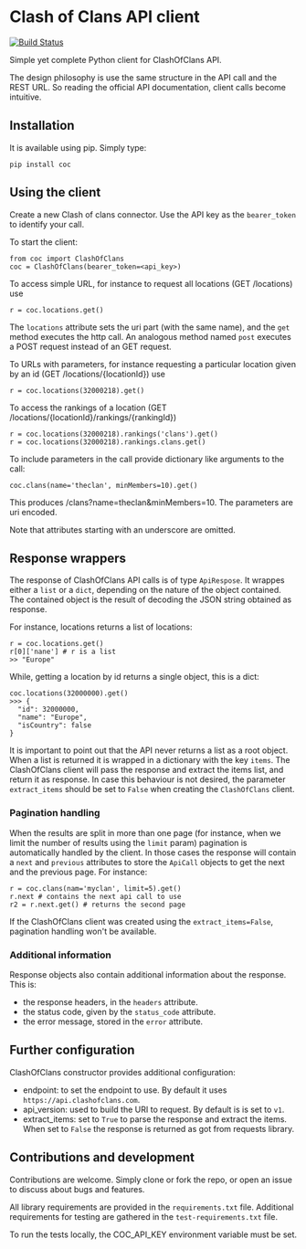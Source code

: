 Clash of Clans API client
===========================================================
[![Build Status](https://travis-ci.org/miguelcb84/coc-client.svg?branch=master)](https://travis-ci.org/miguelcb84/coc-client)

Simple yet complete Python client for ClashOfClans API.

The design philosophy is use the same structure in the API call and the REST URL. 
So reading the official API documentation, client calls become intuitive.

## Installation

It is available using pip. Simply type:

    pip install coc

## Using the client
  
Create a new Clash of clans connector.
Use the API key as the `bearer_token` to identify your call.

To start the client:
        
    from coc import ClashOfClans 
    coc = ClashOfClans(bearer_token=<api_key>)

To access simple URL, for instance to request all locations (GET /locations) use 

    r = coc.locations.get()

The `locations` attribute sets the uri part (with the same name), and the `get` method executes the http call.
An analogous method named `post` executes a POST request instead of an GET request.

To URLs with parameters, for instance requesting a particular location given by an id (GET /locations/{locationId}) use

    r = coc.locations(32000218).get()

To access the rankings of a location (GET /locations/{locationId}/rankings/{rankingId})

    r = coc.locations(32000218).rankings('clans').get()
    r = coc.locations(32000218).rankings.clans.get()

To include parameters in the call provide dictionary like arguments to the call:

    coc.clans(name='theclan', minMembers=10).get()

This produces /clans?name=theclan&minMembers=10. The parameters are uri encoded.

Note that attributes starting with an underscore are omitted.

## Response wrappers

The response of ClashOfClans API calls is of type `ApiRespose`. 
It wrappes either a `list` or a `dict`, depending on the nature of the object contained.
The contained object is the result of decoding the JSON string obtained as response.

For instance, locations returns a list of locations:

    r = coc.locations.get()
    r[0]['nane'] # r is a list
    >> "Europe"

While, getting a location by id returns a single object, this is a dict:

    coc.locations(32000000).get()
    >>> {
      "id": 32000000,
      "name": "Europe",
      "isCountry": false
    }

It is important to point out that the API never returns a list as a root object. 
When a list is returned it is wrapped in a dictionary with the key `items`. 
The ClashOfClans client will pass the response and extract the items list, and return it as response.
In case this behaviour is not desired, the parameter `extract_items` should be set to `False` when creating the `ClashOfClans` client.

### Pagination handling

When the results are split in more than one page (for instance, when we limit 
the number of results using the `limit` param) pagination is automatically 
handled by the client. In those cases the response will contain a `next` and `previous` 
attributes to store the `ApiCall` objects to get the next and the previous page. 
For instance:

    r = coc.clans(nam='myclan', limit=5).get()
    r.next # contains the next api call to use
    r2 = r.next.get() # returns the second page

If the ClashOfClans client was created using the `extract_items=False`, pagination handling won't be available.

### Additional information

Response objects also contain additional information about the response. This is:

* the response headers, in the `headers` attribute.
* the status code, given by the `status_code` attribute. 
* the error message, stored in the `error` attribute.

## Further configuration

ClashOfClans constructor provides additional configuration:

* endpoint: to set the endpoint to use. By default it uses `https://api.clashofclans.com`. 
* api_version: used to build the URI to request. By default is is set to `v1`.
* extract_items: set to `True` to parse the response and extract the items. When set to `False` the response is returned as got from requests library.

## Contributions and development

Contributions are welcome. Simply clone or fork the repo, or open an issue to discuss about bugs and features.

All library requirements are provided in the `requirements.txt` file. Additional requirements for testing are gathered in the `test-requirements.txt` file.  

To run the tests locally, the COC_API_KEY environment variable must be set. 
